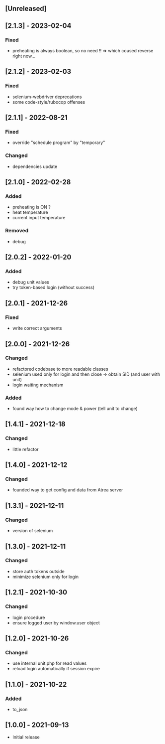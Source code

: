 ## [Unreleased]

## [2.1.3] - 2023-02-04
### Fixed
- preheating is always boolean, so no need !! => which coused reverse right now...

## [2.1.2] - 2023-02-03
### Fixed
- selenium-webdriver deprecations
- some code-style/rubocop offenses
## [2.1.1] - 2022-08-21
### Fixed
- override "schedule program" by "temporary"
### Changed
- dependencies update

## [2.1.0] - 2022-02-28
### Added
- preheating  is ON ?
- heat temperature
- current input temperature
### Removed
- debug

## [2.0.2] - 2022-01-20
### Added
- debug unit values
- try token-based login (without success)

## [2.0.1] - 2021-12-26
### Fixed
- write correct arguments

## [2.0.0] - 2021-12-26
### Changed
- refactored codebase to more readable classes
- selenium used only for login and then close => obtain SID (and user with unit)
- login waiting mechanism
### Added
- found way how to change mode & power (tell unit to change)

## [1.4.1] - 2021-12-18
### Changed
- little refactor

## [1.4.0] - 2021-12-12
### Changed
- founded way to get config and data from Atrea server

## [1.3.1] - 2021-12-11
### Changed
- version of selenium

## [1.3.0] - 2021-12-11
### Changed
- store auth tokens outside
- minimize selenium only for login

## [1.2.1] - 2021-10-30
### Changed
- login procedure
- ensure logged user by window.user object

## [1.2.0] - 2021-10-26
### Changed
- use internal unit.php for read values
- reload login automatically if session expire
## [1.1.0] - 2021-10-22
### Added
- to_json

## [1.0.0] - 2021-09-13
- Initial release
